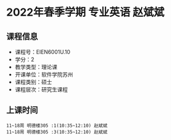 # 2022年春季学期 专业英语 赵斌斌






## 课程信息

- 课程号：EIEN6001U.10
- 学分：2
- 教学类型：理论课
- 开课单位：软件学院苏州
- 课程类别：硕士
- 课程层次：研究生课程

## 上课时间

```
11~18周 明德楼305 :1(10:35~12:10) 赵斌斌
11~18周 明德楼305 :3(10:35~12:10) 赵斌斌
```

